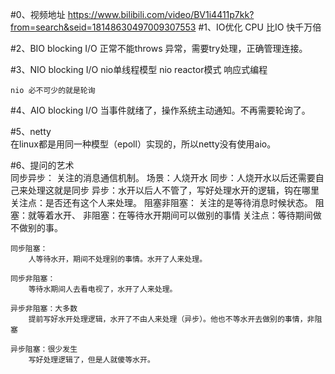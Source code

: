 #0、视频地址
    https://www.bilibili.com/video/BV1i4411p7kk?from=search&seid=18148630497009307553
#1、IO优化
    CPU 比IO 快千万倍
    
#2、BIO  blocking I/O
    正常不能throws 异常，需要try处理，正确管理连接。
    
#3、NIO  blocking I/O
    nio单线程模型
    nio reactor模式 响应式编程
    
    nio 必不可少的就是轮询
#4、AIO  blocking I/O
    当事件就绪了，操作系统主动通知。不再需要轮询了。
    
#5、netty    
    在linux都是用同一种模型（epoll）实现的，所以netty没有使用aio。
    
#6、提问的艺术    
    同步异步：
        关注的消息通信机制。
        场景：人烧开水
            同步：人烧开水以后还需要自己来处理这就是同步
            异步：水开以后人不管了，写好处理水开的逻辑，钩在哪里
            关注点：是否还有这个人来处理。 
    阻塞非阻塞：
        关注的是等待消息时候状态。
        阻塞：就等着水开、
        非阻塞：在等待水开期间可以做别的事情
        关注点：等待期间做不做别的事。
        
    同步阻塞：
        人等待水开，期间不处理别的事情。水开了人来处理。
    
    同步非阻塞：
        等待水期间人去看电视了，水开了人来处理。
    
    异步非阻塞：大多数
        提前写好水开处理逻辑，水开了不由人来处理（异步）。他也不等水开去做别的事情，非阻塞
    
    异步阻塞：很少发生
        写好处理逻辑了，但是人就傻等水开。
